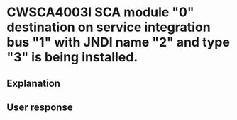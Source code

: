 # CWSCA4003I SCA module "0" destination on service integration bus "1" with JNDI name "2" and type "3" is being installed.

## Explanation

## User response